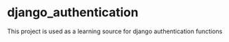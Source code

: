 # django_authentication
This project is used as a learning source for django authentication functions
